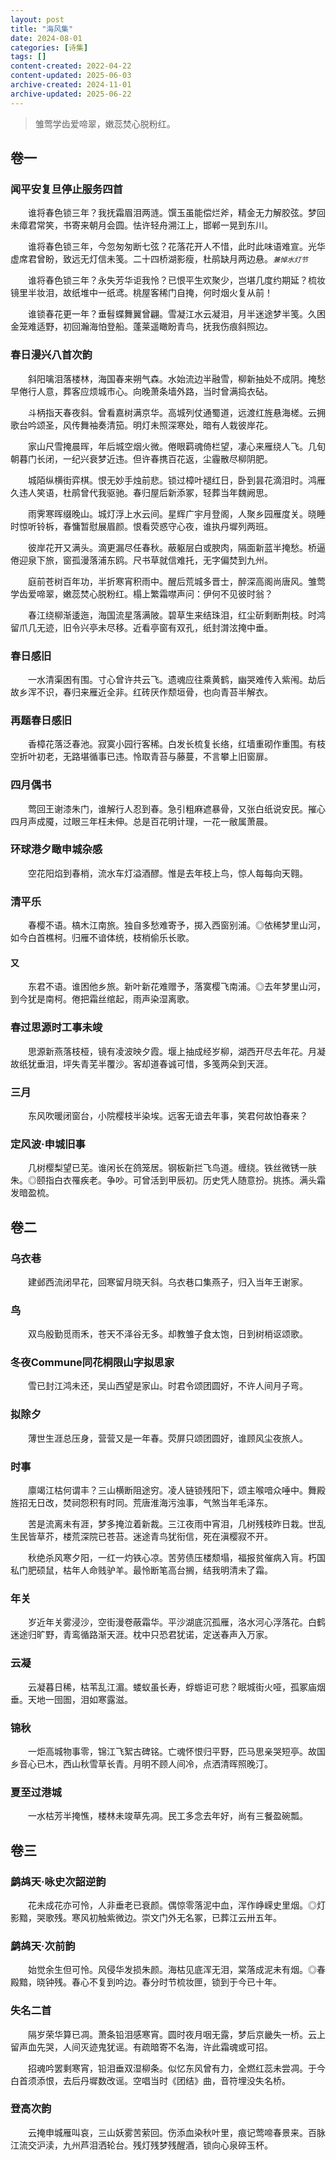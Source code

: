 ```yaml
---
layout: post
title: "海风集"
date: 2024-08-01
categories: [诗集]
tags: []
content-created: 2022-04-22
content-updated: 2025-06-03
archive-created: 2024-11-01
archive-updated: 2025-06-22
---
```


> 雏莺学齿爱啼翠，嫩蕊焚心脱粉红。

## 卷一

### 闻平安复旦停止服务四首

　　谁将春色锁三年？我抚霜眉泪两涟。馔玉虽能偿烂斧，精金无力解胶弦。梦回未瘴君常笑，书寄来朝月会圆。怯许轻舟溯江上，邯郸一晃到东川。

　　谁将春色锁三年，今忽匆匆断七弦？花落花开人不惜，此时此味语难宣。光华虚席君曾盼，致远无灯信未笺。二十四桥湖影瘦，杜鹃缺月两边悬。<span style="font-size: 0.8em">*兼悼水灯节*</span>

　　谁将春色锁三年？永失芳华讵我怜？已恨平生欢聚少，岂堪几度约期延？梳妆镜里半妆泪，故纸堆中一纸鸢。桃屋客稀门自掩，何时烟火复从前！

　　谁锁春花更一年？垂髫蝶舞翼曾翩。雪凝江水云凝泪，月半迷途梦半笺。久困金笼难适野，初回瀚海怕登船。蓬莱遥瞰盼青鸟，抚我伤痕斜照边。

### 春日漫兴八首次韵

　　斜阳噙泪落楼林，海国春来朔气森。水始流边半融雪，柳新抽处不成阴。掩愁早倦行人意，葬客应烦城市心。向晚萧条墙外路，当时曾满捣衣砧。

　　斗柄指天春夜斜。曾看嘉树满京华。高城列仗通蜀道，远渡红旌悬海槎。云拥歌台吟颂圣，风传舞袖奏清笳。明灯未照深寒处，暗有人栽彼岸花。

　　家山尺雪掩晨晖，年后城空烟火微。倦眼羁魂倚栏望，凄心来雁绕人飞。几旬朝暮门长闭，一纪兴衰梦近违。但许春携百花返，尘霾散尽柳阴肥。

　　城陌纵横街弈棋。恨无妙手烛前悲。锁过樟叶褪红日，卧到昙花滴泪时。鸿雁久违人笑语，杜鹃曾代我驱驰。春归屋后新添冢，轻葬当年魏阙思。

　　雨霁寒晖缀晚山。城灯浮上水云间。星辉广宇月登阁，人聚乡园雁度关。晓睡时惊听铃柝，春慵暂慰展眉颜。恨看荧惑守心夜，谁执丹墀列两班。

　　彼岸花开又满头。滴更漏尽任春秋。蔽躯层白或腴肉，隔面新蓝半掩愁。桥逼倦迎泉下旅，窗孤漫落浦东鸥。尺书草就信难托，无字偏焚到九州。

　　庭前苍树百年功，半折寒宵积雨中。醒后荒城多晋士，醉深高阁尚唐风。雏莺学齿爱啼翠，嫩蕊焚心脱粉红。榻上繁霜噤声问：伊何不见彼时翁？

　　春江绕柳渐逶迤，海国流星落满陂。碧草生来结珠泪，红尘斫剩断荆枝。时鸿留爪几无迹，旧令兴亭未尽移。近看亭窗有双孔，纸封潸泫掩中垂。

### 春日感旧

　　一水清渠困有围。寸心曾许共云飞。遗魂应往乘黄鹤，幽哭难传入紫闱。劫后故乡浑不识，春归来雁近全非。红砖厌作颓垣骨，也向青苔半解衣。

### 再题春日感旧

　　香樟花落泛春池。寂寞小园行客稀。白发长梳复长络，红墙重砌作重围。有枝空折叶初老，无路堪循事已违。怜取青苔与藤蔓，不言攀上旧窗扉。

### 四月偶书

　　莺回王谢漆朱门，谁解行人忍到春。急引粗麻遮暴骨，又张白纸说安民。摧心四月声成魇，过眼三年枉未伸。总是百花明计理，一花一敝属萧晨。

### 环球港夕瞰申城杂感

　　空花阳焰到春梢，流水车灯溢酒醪。惟是去年枝上鸟，惊人每每向天翱。

### 清平乐

　　春樱不语。槁木江南旅。独自多愁难寄予，掷入西窗别浦。◎依稀梦里山河，如今白首樵柯。归雁不谙体统，枝梢偷乐长歌。

#### 又

　　东君不语。谁困他乡旅。新叶新花难赠予，落寞樱飞南浦。◎去年梦里山河，到今犹是南柯。倦把霜丝绾起，雨声染湿离歌。

### 春过思源时工事未竣

　　思源新燕落枝桠，镜有凌波映夕霞。堰上抽成经岁柳，湖西开尽去年花。月凝故纸犹垂泪，坪失青芜半覆沙。客却道春诚可惜，多笺两朵到天涯。

### 三月

　　东风吹暖闭窗台，小院樱枝半染埃。远客无谙去年事，笑君何故怕春来？

### 定风波·申城旧事

　　几树樱梨望已芜。谁闲长在鸽笼居。钢板新拦飞鸟道。缠绕。铁丝微锈一肤朱。◎颐指白衣罹疾老。争吵。可曾活到甲辰初。历史凭人随意扮。挑拣。满头霜发暗盈梳。

## 卷二

### 乌衣巷

　　建邺西流闭早花，回寒留月晓天斜。乌衣巷口集燕子，归入当年王谢家。

### 鸟

　　双鸟殷勤觅雨禾，苍天不泽谷无多。却教雏子食太饱，日到树梢讴颂歌。

### 冬夜Commune同花桐限山字拟思家

　　雪已封江鸿未还，吴山西望是家山。时君令颂团圆好，不许人间月子弯。

### 拟除夕

　　薄世生涯总压身，营营又是一年春。荧屏只颂团圆好，谁顾风尘夜旅人。

### 时事

　　廪竭江枯何谓丰？三山横断阻途穷。凌人链锁残阳下，颂主喉喑众唾中。舞殿旌招无日改，焚祠怨积有时同。荒唐淮海污浊事，气煞当年毛泽东。

　　苦是流离未有涯，梦多掩泣着新裁。三江夜雨中宵泪，几树残枝昨日栽。世乱生民皆草芥，楼荒深院已苍苔。迷途青鸟犹衔信，死在滇樱寂不开。

　　秋绝杀风寒夕阳，一红一灼铁心凉。苦劳债压楼颓塌，福报贫催病入肓。朽国私门肥硕鼠，枯年人命贱驴羊。最怜断笔高台搁，结我明清未了霜。

### 年关

　　岁近年关雾浸沙，空街漫卷蔽霜华。平沙湖底沉孤雁，洛水河心浮落花。白鹤迷途归旷野，青鸾循路渐天涯。枕中只恐君犹诺，定送春声入万家。

### 云凝

　　云凝暮日稀，枯苇乱江湄。蝼蚁虽长寿，蜉蝣讵可悲？眠城街火哑，孤冢庙烟垂。天地一囹圄，泪如寒露滋。

### 锦秋

　　一炬高城物事零，锦江飞絮古碑铭。亡魂怀恨归平野，匹马思亲哭短亭。故国乡音心已木，西山秋雪草长青。月明不顾人间冷，点洒清晖照晚汀。

### 夏至过港城

　　一水枯芳半掩憔，楼林未竣草先凋。民工多念去年好，尚有三餐盈碗瓢。

## 卷三

### 鹧鸪天·咏史次韶逆韵

　　花未成花亦可怜，人非垂老已衰颜。偶惊零落泥中血，浑作峥嵘史里烟。◎灯影黯，哭歌残。寒风初触紫微边。崇文门外无名冢，已葬江云卅五年。

### 鹧鸪天·次前韵

　　始觉余生但可怜。风侵华发损朱颜。海枯见底浑无泪，棠落成泥未有烟。◎春殿黯，晓钟残。春心不复到吟边。春分时节梳妆匣，锁到于今已十年。

### 失名二首

　　隔岁荣华算已凋。萧条铅泪感寒宵。圆时夜月咽无露，梦后京畿失一桥。云上留声血先哭，人间灭迹鬼犹谣。有疏暗寄不名海，许此霜魂或可招。

　　招魂吟罢剩寒宵，铅泪垂双湿柳条。似忆东风曾有力，全燃红蕊未尝凋。于今白首须添恨，去后丹墀数改谣。空唱当时《团结》曲，音符埋没失名桥。

### 登高次韵

　　云掩申城雁叫哀，三山妖雾苦萦回。伤添血染秋叶里，痕记莺啼春景来。百脉江流交沪渎，九州芦泪洒轮台。残灯残梦残醒酒，锁向心泉碎玉杯。
